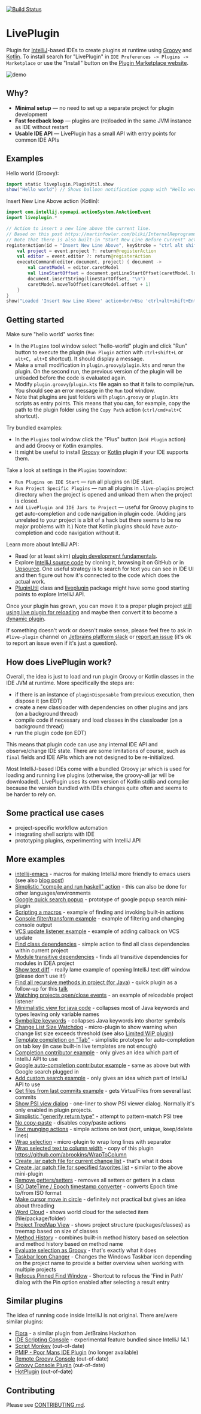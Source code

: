 [![Build Status](https://github.com/dkandalov/live-plugin/workflows/CI/badge.svg)](https://github.com/dkandalov/live-plugin/actions)

# LivePlugin
Plugin for [IntelliJ](https://github.com/JetBrains/intellij-community)-based IDEs to create plugins at runtime
using [Groovy](http://groovy.codehaus.org) and [Kotlin](http://kotlinlang.org).
To install search for "LivePlugin" in `IDE Preferences -> Plugins -> Marketplace`
or use the "Install" button on the [Plugin Marketplace website](http://plugins.jetbrains.com/plugin/7282).

<img src="https://raw.github.com/dkandalov/live-plugin/master/screenshots/live-plugin-demo.gif" alt="demo" title="demo" align="middle"/>


## Why?
 - **Minimal setup** — no need to set up a separate project for plugin development
 - **Fast feedback loop** — plugins are (re)loaded in the same JVM instance as IDE without restart
 - **Usable IDE API** — LivePlugin has a small API with entry points for common IDE APIs


## Examples
Hello world (Groovy):
```groovy
import static liveplugin.PluginUtil.show
show("Hello world") // Shows balloon notification popup with "Hello world" text
```
Insert New Line Above action (Kotlin):
```kotlin
import com.intellij.openapi.actionSystem.AnActionEvent
import liveplugin.*

// Action to insert a new line above the current line.
// Based on this post https://martinfowler.com/bliki/InternalReprogrammability.html
// Note that there is also built-in "Start New Line Before Current" action (ctrl+alt+enter).
registerAction(id = "Insert New Line Above", keyStroke = "ctrl alt shift ENTER") { event ->
    val project = event.project ?: return@registerAction
    val editor = event.editor ?: return@registerAction
    executeCommand(editor.document, project) { document ->
        val caretModel = editor.caretModel
        val lineStartOffset = document.getLineStartOffset(caretModel.logicalPosition.line)
        document.insertString(lineStartOffset, "\n")
        caretModel.moveToOffset(caretModel.offset + 1)
    }
}
show("Loaded 'Insert New Line Above' action<br/>Use 'ctrl+alt+shift+Enter' to run it")
```


## Getting started
Make sure "hello world" works fine:
- In the `Plugins` tool window select "hello-world" plugin and click "Run" button to execute the plugin (`Run Plugin`
  action with `ctrl+shift+L` or `alt+C, alt+E` shortcut). It should display a message.
- Make a small modification in `plugin.groovy`/`plugin.kts` and rerun the plugin. 
  On the second run, the previous version of the plugin will be unloaded before the code is evaluated again.
- Modify `plugin.groovy`/`plugin.kts` file again so that it fails to compile/run.
  You should see an error message in the `Run` tool window.
- Note that plugins are just folders with `plugin.groovy` or `plugin.kts` scripts as entry points. 
  This means that you can, for example, copy the path to the plugin folder using the `Copy Path` action (`ctrl/cmd+alt+C` shortcut).

Try bundled examples:
- In the `Plugins` tool window click the "Plus" button (`Add Plugin` action) and add Groovy or Kotlin examples. 
- It might be useful to install [Groovy](http://plugins.jetbrains.com/plugin/1524?pr=idea) or 
  [Kotlin](https://plugins.jetbrains.com/plugin/6954-kotlin) plugin if your IDE supports them. 

Take a look at settings in the `Plugins` toowindow:
- `Run Plugins on IDE Start` — run all plugins on IDE start.
- `Run Project Specific Plugins` — run all plugins in `.live-plugins` project directory when 
the project is opened and unload them when the project is closed.
- `Add LivePlugin and IDE Jars to Project` — useful for Groovy plugins
to get auto-completion and code navigation in plugin code.
(Adding jars unrelated to your project is a bit of a hack but there seems to be no major problems with it.)
Note that Kotlin plugins should have auto-completion and code navigation without it.

Learn more about IntelliJ API:
- Read (or at least skim) [plugin development fundamentals](https://plugins.jetbrains.com/docs/intellij/fundamentals.html).
- Explore [IntelliJ source code](https://github.com/JetBrains/intellij-community)
by cloning it, browsing it on GitHub or in 
[Upsource](https://upsource.jetbrains.com/idea-ce/structure/idea-ce-ba0c8fc9ab9bf23a71a6a963cd84fc89b09b9fc8/).
  One useful strategy is to search for text you can see in IDE UI and then figure out 
  how it's connected to the code which does the actual work.
- [PluginUtil](https://github.com/dkandalov/live-plugin/blob/master/src/plugin-api-groovy/liveplugin/PluginUtil.groovy) class
  and [liveplugin](https://github.com/dkandalov/live-plugin/tree/master/src/plugin-api-kotlin/liveplugin) package
  might have some good starting points to explore IntelliJ API.

Once your plugin has grown, you can move it to a proper plugin project 
[still using live plugin for reloading](https://github.com/dkandalov/live-plugin/wiki/Liveplugin-as-an-entry-point-for-standard-plugins)
and maybe then convert it to become a [dynamic plugin](https://plugins.jetbrains.com/docs/intellij/dynamic-plugins.html).

If something doesn't work or doesn't make sense, please feel free to ask
in `#live-plugin` channel on [Jetbrains platform slack](https://plugins.jetbrains.com/slack)
or [report an issue](https://github.com/dkandalov/live-plugin/issues) 
(it's ok to report an issue even if it's just a question).


## How does LivePlugin work?
Overall, the idea is just to load and run plugin Groovy or Kotlin classes in the IDE JVM at runtime.
More specifically the steps are:
- if there is an instance of `pluginDisposable` from previous execution, then dispose it (on EDT)
- create a new classloader with dependencies on other plugins and jars (on a background thread)
- compile code if necessary and load classes in the classloader (on a background thread)
- run the plugin code (on EDT)

This means that plugin code can use any internal IDE API and observe/change IDE state.
There are some limitations of course, such as `final` fields and IDE APIs which are not designed to be re-initialized. 

Most IntelliJ-based IDEs come with a bundled Groovy jar which is used for loading and running live plugins
(otherwise, the groovy-all jar will be downloaded). LivePlugin uses its own version of Kotlin stdlib and compiler because
the version bundled with IDEs changes quite often and seems to be harder to rely on.


## Some practical use cases
- project-specific workflow automation
- integrating shell scripts with IDE
- prototyping plugins, experimenting with IntelliJ API


## More examples
 - [intellij-emacs](https://github.com/kenfox/intellij-emacs) - macros for making IntelliJ more friendly to emacs users (see also [blog post](http://spin.atomicobject.com/2014/08/07/intellij-emacs/))
 - [Simplistic "compile and run haskell" action](https://gist.github.com/dkandalov/11051113) - this can also be done for other languages/environments
 - [Google quick search popup](https://gist.github.com/dkandalov/277800d12ecbfc533fcd) - prototype of google popup search mini-plugin
 - [Scripting a macros](https://github.com/dkandalov/live-plugin/wiki/Scripting-a-macros) - example of finding and invoking built-in actions
 - [Console filter/transform example](https://github.com/dkandalov/live-plugin/wiki/Console-filtering) - example of filtering and changing console output
 - [VCS update listener example](https://gist.github.com/dkandalov/8840509) - example of adding callback on VCS update
 - [Find class dependencies](https://gist.github.com/dkandalov/6976133) - simple action to find all class dependencies within current project
 - [Module transitive dependencies](https://gist.github.com/dkandalov/80d8d4f71bef54290a71) - finds all transitive dependencies for modules in IDEA project
 - [Show text diff](https://gist.github.com/dkandalov/6728950) - really lame example of opening IntelliJ text diff window (please don't use it!)
 - [Find all recursive methods in project (for Java)](https://gist.github.com/dkandalov/7248184) - quick plugin as a follow-up for this [talk](http://skillsmatter.com/podcast/nosql/using-graphs-for-source-code-analysis)
 - [Watching projects open/close events](https://gist.github.com/dkandalov/6427087) - an example of reloadable project listener
 - [Minimalistic view for java code](https://gist.github.com/dkandalov/708664109a37c3c0ff15) - collapses most of Java keywords and types leaving only variable names
 - [Symbolize keywords](https://gist.github.com/dkandalov/5553999) - collapses Java keywords into shorter symbols
 - [Change List Size Watchdog](https://gist.github.com/dkandalov/5004622) - micro-plugin to show warning when change list size exceeds threshold (see also [Limited WIP plugin](https://github.com/dkandalov/limited-wip))
 - [Template completion on "Tab"](https://gist.github.com/dkandalov/5222759) - simplistic prototype for auto-completion on tab key (in case built-in live templates are not enough)
 - [Completion contributor example](https://gist.github.com/dkandalov/5977888) - only gives an idea which part of IntelliJ API to use
 - [Google auto-completion contributor example](https://github.com/dkandalov/live-plugin/wiki/Google-auto-complete) - same as above but with Google search plugged in
 - [Add custom search example](https://gist.github.com/dkandalov/5956923) - only gives an idea which part of IntelliJ API to use
 - [Get files from last commits example](https://gist.github.com/dkandalov/5984577) - gets VirtualFiles from several last commits
 - [Show PSI view dialog](https://gist.github.com/dkandalov/5979943) - one-liner to show PSI viewer dialog. Normally it's only enabled in plugin projects.
 - [Simplistic "generify return type"](https://gist.github.com/dkandalov/5992191) - attempt to pattern-match PSI tree
 - [No copy-paste](https://gist.github.com/dkandalov/5430282) - disables copy/paste actions
 - [Text munging actions](https://gist.github.com/dkandalov/34daca651fb3fbb9b33f) - simple actions on text (sort, unique, keep/delete lines)
 - [Wrap selection](https://gist.github.com/dkandalov/5129543) - micro-plugin to wrap long lines with separator
 - [Wrap selected text to column width](https://gist.github.com/dkandalov/5557393) - copy of this plugin https://github.com/abrookins/WrapToColumn
 - [Create .jar patch file for current change list](https://gist.github.com/dkandalov/5502872) - that's what it does
 - [Create .jar patch file for specified favorites list](https://gist.github.com/chanshuikay/9850327817fbedceba75) - similar to the above mini-plugin
 - [Remove getters/setters](https://gist.github.com/dkandalov/5476562) - removes all setters or getters in a class
 - [ISO DateTime / Epoch timestamp converter](https://gist.github.com/xhanin/4948901) - converts Epoch time to/from ISO format
 - [Make cursor move in circle](https://gist.github.com/dkandalov/11326385) - definitely not practical but gives an idea about threading
 - [Word Cloud](https://github.com/dkandalov/intellij-wordcloud) - shows world cloud for the selected item (file/package/folder)
 - [Project TreeMap View](https://github.com/dkandalov/project-treemap) - shows project structure (packages/classes) as treemap based on size of classes
 - [Method History](https://github.com/dkandalov/history-slider-plugin) - combines built-in method history based on selection and method history based on method name
 - [Evaluate selection as Groovy](https://gist.github.com/dkandalov/5024580) - that's exactly what it does
 - [Taskbar Icon Changer](https://gist.github.com/markusmo3/ee46e5fe81d4dacea7110134f4ca953f) - Changes the Windows Taskbar icon depending on the project name to provide a better overview when working with multiple projects
 - [Refocus Pinned Find Window](https://gist.github.com/fc1943s/411540e9e29a1296650bcaa8f9a27eec) - Shortcut to refocus the 'Find in Path' dialog with the Pin option enabled after selecting a result entry


## Similar plugins
The idea of running code inside IntelliJ is not original. 
There are/were similar plugins:
 - [Flora](http://plugins.intellij.net/plugin?id=17669) - a similar plugin from JetBrains Hackathon
 - [IDE Scripting Console](https://youtrack.jetbrains.com/issue/IDEA-138252) - experimental feature bundled since IntelliJ 14.1
 - [Script Monkey](http://plugins.intellij.net/plugin?pr=idea&pluginId=3674) (out-of-date)
 - [PMIP - Poor Mans IDE Plugin](http://plugins.intellij.net/plugin/?idea&pluginId=4571) (no longer available)
 - [Remote Groovy Console](http://plugins.intellij.net/plugin/?id=5373) (out-of-date)
 - [Groovy Console Plugin](http://plugins.intellij.net/plugin?pr=idea&pluginId=4660) (out-of-date)
 - [HotPlugin](http://plugins.intellij.net/plugin?pr=idea&pluginId=1020) (out-of-date)


## Contributing
Please see [CONTRIBUTING.md](https://github.com/dkandalov/live-plugin/blob/master/CONTRIBUTING.md).

